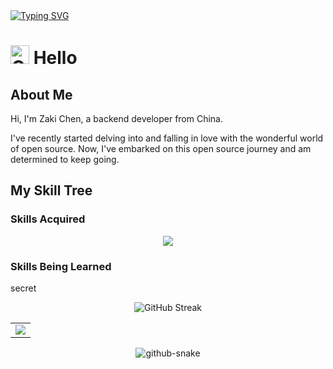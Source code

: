 
<!-- dynamic typing effect 动态打字效果 -->
<div>
    <a href="https://cnzakii.com">
        <img src="https://readme-typing-svg.demolab.com?font=Fira+Code&size=30&duration=2500&pause=5000&color=000000&vCenter=true&repeat=false&random=false&width=450&lines=Hi%2C+I+am+Zaki+Chen+%F0%9F%91%8B" alt="Typing SVG" />
    </a>
</div>

# <img src="https://raw.githubusercontent.com/Tarikul-Islam-Anik/Animated-Fluent-Emojis/master/Emojis/Smilies/Cowboy%20Hat%20Face.png" alt="Cowboy Hat Face" width="30" height="30" /> Hello 

## About Me
<p>Hi, I'm Zaki Chen, a backend developer from China. </p>
<p>I've recently started delving into and falling in love with the wonderful world of open source. Now, I've embarked on this open source journey and am determined to keep going.</p>

## My Skill Tree
### Skills Acquired
<p align="center">
    <img src="https://skillicons.dev/icons?i=java,py,spring,,mysql,redis,rabbitmq,docker&perline=10" />
</p>

### Skills Being Learned
<p>secret</p>

<div align="center">
<!-- GitHub Streak -->
<div>
    <img alt="GitHub Streak" src="https://streak-stats.demolab.com/?user=cnzakii&theme=default)](https://git.io/streak-stats" />
</div>





<!-- GitHub Activity Graph GitHub 活动图 -->
<table>
    <tr>
        <td>
          <picture>
            <source media="(prefers-color-scheme: dark)" srcset="https://github-readme-activity-graph.vercel.app/graph?username=cnzakii&theme=xcode&bg_color=FF000000&hide_border=true"/>
            <source media="(prefers-color-scheme: light)" srcset="https://github-readme-activity-graph.vercel.app/graph?username=cnzakii&theme=xcode&bg_color=FF000000&color=000000&hide_border=true" />
            <img src="https://github-readme-activity-graph.vercel.app/graph?username=cnzakii&theme=xcode&bg_color=FF000000&hide_border=true" />
          </picture>
        </td>
    </tr>
</table>

<!-- Snake Code Contribution Map 贪吃蛇代码贡献图 -->
<div>
    <picture>
        <source media="(prefers-color-scheme: dark)" srcset="https://cdn.jsdelivr.net/gh/cnzakii/cnzakii/profile-snake-contribution/github-contribution-grid-snake-dark.svg" />
        <source media="(prefers-color-scheme: light)" srcset="https://cdn.jsdelivr.net/gh/cnzakii/cnzakii/profile-snake-contribution/github-contribution-grid-snake.svg" />
        <img alt="github-snake" src="https://cdn.jsdelivr.net/gh/sun0225SUN/sun0225SUN/profile-snake-contrib/github-contribution-grid-snake-dark.svg" />
    </picture>
</div>

</div>
